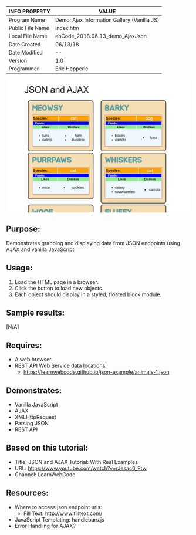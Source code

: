 | INFO PROPERTY    | VALUE                                       |
|------------------|---------------------------------------------|
| Program Name     | Demo: Ajax Information Gallery (Vanilla JS) |
| Public File Name | index.htm                                   |
| Local File Name  | ehCode_2018.06.13_demo_AjaxJson             |
| Date Created     | 06/13/18                                    |
| Date Modified    | --                                          |
| Version          | 1.0                                         |
| Programmer       | Eric Hepperle                               |

![Demo: Ajax Animal Information Gallery (Vanilla JS)](images/ehw_screenshot_01.jpg)

## Purpose:
Demonstrates grabbing and displaying data from JSON endpoints using AJAX and vanilla JavaScript.
    
## Usage:
1. Load the HTML page in a browser.
2. Click the button to load new objects.
3. Each object should display in a styled, floated block module.
    
## Sample results: 
[N/A]

## Requires:
* A web browser.
* REST API Web Service data locations:
    * https://learnwebcode.github.io/json-example/animals-1.json
    
## Demonstrates:
* Vanilla JavaScript
* AJAX
* XMLHttpRequest
* Parsing JSON
* REST API

## Based on this tutorial:
- Title: JSON and AJAX Tutorial: With Real Examples
- URL: https://www.youtube.com/watch?v=rJesac0_Ftw
- Channel: LearnWebCode

## Resources:
- Where to access json endpoint urls:
    * Fill Text: http://www.filltext.com/
- JavaScript Templating: handlebars.js
- Error Handling for AJAX?

